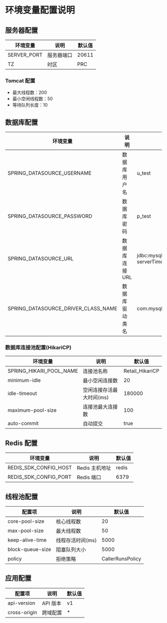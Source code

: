 # 环境变量配置说明

## 服务器配置

| 环境变量    | 说明       | 默认值 |
| ----------- | ---------- | ------ |
| SERVER_PORT | 服务器端口 | 20611  |
| TZ          | 时区       | PRC    |

### Tomcat 配置

- 最大线程数：200
- 最小空闲线程数：50
- 等待队列长度：10

## 数据库配置

| 环境变量                            | 说明           | 示例值                                                                                                                                |
| ----------------------------------- | -------------- | ------------------------------------------------------------------------------------------------------------------------------------- |
| SPRING_DATASOURCE_USERNAME          | 数据库用户名   | u_test                                                                                                                                |
| SPRING_DATASOURCE_PASSWORD          | 数据库密码     | p_test                                                                                                                                |
| SPRING_DATASOURCE_URL               | 数据库连接 URL | jdbc:mysql://120.77.250.8:3306/PFAlldata_DB?serverTimezone=UTC&characterEncoding=utf8&autoReconnect=true&serverTimezone=Asia/Shanghai |
| SPRING_DATASOURCE_DRIVER_CLASS_NAME | 数据库驱动类名 | com.mysql.cj.jdbc.Driver                                                                                                              |

### 数据库连接池配置(HikariCP)

| 环境变量                | 说明                     | 默认值          |
| ----------------------- | ------------------------ | --------------- |
| SPRING_HIKARI_POOL_NAME | 连接池名称               | Retail_HikariCP |
| minimum-idle            | 最小空闲连接数           | 20              |
| idle-timeout            | 空闲连接存活最大时间(ms) | 180000          |
| maximum-pool-size       | 连接池最大连接数         | 100             |
| auto-commit             | 自动提交                 | true            |

## Redis 配置

| 环境变量              | 说明           | 默认值 |
| --------------------- | -------------- | ------ |
| REDIS_SDK_CONFIG_HOST | Redis 主机地址 | redis  |
| REDIS_SDK_CONFIG_PORT | Redis 端口     | 6379   |

## 线程池配置

| 配置项           | 说明             | 默认值           |
| ---------------- | ---------------- | ---------------- |
| core-pool-size   | 核心线程数       | 20               |
| max-pool-size    | 最大线程数       | 50               |
| keep-alive-time  | 线程存活时间(ms) | 5000             |
| block-queue-size | 阻塞队列大小     | 5000             |
| policy           | 拒绝策略         | CallerRunsPolicy |

## 应用配置

| 配置项       | 说明     | 默认值 |
| ------------ | -------- | ------ |
| api-version  | API 版本 | v1     |
| cross-origin | 跨域配置 | \*     |
